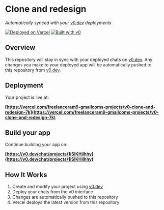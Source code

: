 # Clone and redesign

*Automatically synced with your [v0.dev](https://v0.dev) deployments*

[![Deployed on Vercel](https://img.shields.io/badge/Deployed%20on-Vercel-black?style=for-the-badge&logo=vercel)](https://vercel.com/freelanceram9-gmailcoms-projects/v0-clone-and-redesign-7k)
[![Built with v0](https://img.shields.io/badge/Built%20with-v0.dev-black?style=for-the-badge)](https://v0.dev/chat/projects/1iSlKHilhhy)

## Overview

This repository will stay in sync with your deployed chats on [v0.dev](https://v0.dev).
Any changes you make to your deployed app will be automatically pushed to this repository from [v0.dev](https://v0.dev).

## Deployment

Your project is live at:

**[https://vercel.com/freelanceram9-gmailcoms-projects/v0-clone-and-redesign-7k](https://vercel.com/freelanceram9-gmailcoms-projects/v0-clone-and-redesign-7k)**

## Build your app

Continue building your app on:

**[https://v0.dev/chat/projects/1iSlKHilhhy](https://v0.dev/chat/projects/1iSlKHilhhy)**

## How It Works

1. Create and modify your project using [v0.dev](https://v0.dev)
2. Deploy your chats from the v0 interface
3. Changes are automatically pushed to this repository
4. Vercel deploys the latest version from this repository